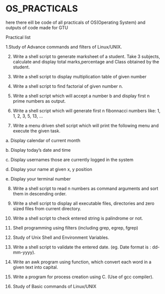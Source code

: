 # OS_PRACTICALS

here there eill be code of all practicals of OS(Operating System) and outputs of code made for GTU 



Practical list 

1.Study of Advance commands and filters of Linux/UNIX.

2. Write a shell script to generate marksheet of a student. Take 3 subjects, calculate and display total marks,percentage and Class obtained by the student.

3. Write a shell script to display multiplication table of given number

4. Write a shell script to find factorial of given number n.

5. Write a shell script which will accept a number b and display first n prime numbers as output.

6. Write a shell script which will generate first n fibonnacci numbers like: 1, 1, 2, 3, 5, 13, …

7. Write a menu driven shell script which will print the following menu and execute the given task.

a. Display calendar of current month

b. Display today’s date and time

c. Display usernames those are currently logged in the system

d. Display your name at given x, y position

e. Display your terminal number

8. Write a shell script to read n numbers as command arguments and sort them in descending order.

9. Write a shell script to display all executable files, directories and zero sized files from current directory.

10. Write a shell script to check entered string is palindrome or not.

11. Shell programming using filters (including grep, egrep, fgrep)

12. Study of Unix Shell and Environment Variables.

13. Write a shell script to validate the entered date. (eg. Date format is : dd-mm-yyyy).

14. Write an awk program using function, which convert each word in a given text into capital.

15. Write a program for process creation using C. (Use of gcc compiler).

16. Study of Basic commands of Linux/UNIX